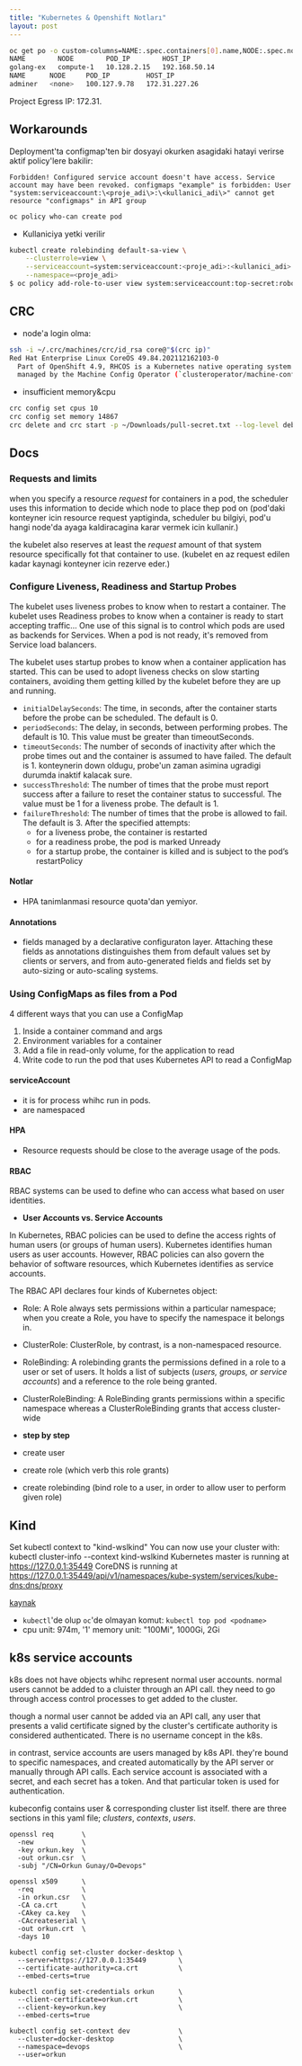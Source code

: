 ```yaml
---
title: "Kubernetes & Openshift Notları"
layout: post
---
```


```bash
oc get po -o custom-columns=NAME:.spec.containers[0].name,NODE:.spec.nodeName,POD_IP:.status.podIP,HOST_IP:.status.hostIP
NAME        NODE        POD_IP        HOST_IP
golang-ex   compute-1   10.128.2.15   192.168.50.14
NAME      NODE     POD_IP         HOST_IP
adminer   <none>   100.127.9.78   172.31.227.26
```

Project Egress IP: 172.31.

## Workarounds

Deployment'ta configmap'ten bir dosyayi okurken asagidaki hatayi verirse aktif policy'lere bakilir:

`Forbidden! Configured service account doesn't have access. Service account may have been revoked. configmaps "example" is forbidden: User "system:serviceaccount:\<proje_adi\>:\<kullanici_adi\>" cannot get resource "configmaps" in API group`

```bash
oc policy who-can create pod
```

* Kullaniciya yetki verilir

```bash
kubectl create rolebinding default-sa-view \
    --clusterrole=view \
    --serviceaccount=system:serviceaccount:<proje_adi>:<kullanici_adi> \
    --namespace=<proje_adi>
$ oc policy add-role-to-user view system:serviceaccount:top-secret:robot
```

## CRC

* node'a login olma:

```bash
ssh -i ~/.crc/machines/crc/id_rsa core@"$(crc ip)"
Red Hat Enterprise Linux CoreOS 49.84.202112162103-0
  Part of OpenShift 4.9, RHCOS is a Kubernetes native operating system
  managed by the Machine Config Operator (`clusteroperator/machine-config`).
```

* insufficient memory&cpu

```bash
crc config set cpus 10
crc config set memory 14867
crc delete and crc start -p ~/Downloads/pull-secret.txt --log-level debug
```

<!-- [//]: # (#### Metrics deployment) -->
[//]: # (```ansible ansible-playbook [-i </path/to/inventory>]
[//]: # <OPENSHIFT_ANSIBLE_DIR>/playbooks/openshift-metrics/config.yml -e
[//]: # openshift_metrics_install_metrics=True -e
[//]: # openshift_metrics_hawkular_hostname=hawkular-metrics.example.com```)
[//]: # (### Setting limit ranges)

## Docs

### Requests and limits

when you specify a resource *request* for containers in a pod, the scheduler
uses this information to decide which node to place thep pod on (pod'daki
konteyner icin resource request yaptiginda, scheduler bu bilgiyi, pod'u hangi
node'da ayaga kaldiracagina karar vermek icin kullanir.)

the kubelet also reserves at least the  *request* amount of that system resource
specifically fot that container to use. (kubelet en az request edilen kadar
kaynagi konteyner icin rezerve eder.)

### Configure Liveness, Readiness and Startup Probes

The kubelet uses liveness probes to know when to restart a container.  The
kubelet uses Readiness probes to know when a container is ready to start
accepting traffic... One use of this signal is to control which pods are used as
backends for Services. When a pod is not ready, it's removed from Service load
balancers.

The kubelet uses startup probes to know when a container application has
started. This can be used to adopt liveness checks on slow starting containers,
avoiding them getting killed by the kubelet before they are up and running.

* `initialDelaySeconds`: The time, in seconds, after the container starts before
  the probe can be scheduled. The default is 0.
* `periodSeconds`: The delay, in seconds, between performing probes. The default
  is 10. This value must be greater than timeoutSeconds.
* `timeoutSeconds`: The number of seconds of inactivity after which the probe
  times out and the container is assumed to have failed. The default is 1.
  konteynerin down oldugu, probe'un zaman asimina ugradigi durumda inaktif
  kalacak sure.
* `successThreshold`: The number of times that the probe must report success
  after a failure to reset the container status to successful. The value must be
  1 for a liveness probe. The default is 1.
* `failureThreshold`: The number of times that the probe is allowed to fail. The
  default is 3. After the specified attempts:
  * for a liveness probe, the container is restarted
  * for a readiness probe, the pod is marked Unready
  * for a startup probe, the container is killed and is subject to the pod’s
    restartPolicy

#### Notlar

* HPA tanimlanmasi resource quota'dan yemiyor.

#### Annotations

* fields managed by a declarative configuraton layer. Attaching these fields as
  annotations distinguishes them from default values set by clients or servers,
  and from auto-generated fields and fields set by auto-sizing or auto-scaling
  systems.

### Using ConfigMaps as files from a Pod

4 different ways that you can use a ConfigMap

1. Inside a container command and args
2. Environment variables for a container
3. Add a file in read-only volume, for the application to read
4. Write code to run the pod that uses Kubernetes API to read a ConfigMap

#### serviceAccount

* it is for process whihc run in pods.
* are namespaced

[//]: # (Kubelet Konfigürasyon)

#### HPA

* Resource requests should be close to the average usage of the pods.

[//]: # (task: metric server'dan average usage'i cek)

#### RBAC

RBAC systems can be used to define who can access what based on user identities.

* **User Accounts vs. Service Accounts**

In Kubernetes, RBAC policies can be used to define the access rights of human
users (or groups of human users). Kubernetes identifies human users as user
accounts. However, RBAC policies can also govern the behavior of software
resources, which Kubernetes identifies as service accounts.

The RBAC API declares four kinds of Kubernetes object:

* Role: A Role always sets permissions within a particular namespace; when you
  create a Role, you have to specify the namespace it belongs in.
* ClusterRole: ClusterRole, by contrast, is a non-namespaced resource.
* RoleBinding: A rolebinding grants the permissions defined in a role to a user or set of
  users. It holds a list of subjects (*users, groups, or service accounts*) and a
  reference to the role being granted.
* ClusterRoleBinding: A RoleBinding grants permissions within a specific
  namespace whereas a ClusterRoleBinding grants that access cluster-wide

* **step by step**

* create user
* create role (which verb this role grants)
* create rolebinding (bind role to a user, in order to allow user to perform given role)

## Kind

Set kubectl context to "kind-wslkind"
You can now use your cluster with:
kubectl cluster-info --context kind-wslkind
Kubernetes master is running at https://127.0.0.1:35449
CoreDNS is running at https://127.0.0.1:35449/api/v1/namespaces/kube-system/services/kube-dns:dns/proxy

[kaynak](https://kubernetes.io/blog/2020/05/21/wsl-docker-kubernetes-on-the-windows-desktop/)

* `kubectl`'de olup `oc`'de olmayan komut: `kubectl top pod <podname>`
* cpu unit: 974m, '1' memory unit: "100Mi", 1000Gi, 2Gi

## k8s service accounts

k8s does not have objects whihc represent normal user accounts. normal users
cannot be added to a cluister through an API call. they need to go through
access control processes to get added to the cluster.

though a normal user cannot be added via an API call, any user that presents a
valid certificate signed by the cluster's certificate authority is considered
  authenticated. There is no username concept in the k8s.

in contrast, service accounts are users managed by k8s API. they're bound to
specific namespaces, and created automatically by the API server or manually
through API calls. Each service account is associated with a secret, and each
secret has a token. And that particular token is used for authentication.

kubeconfig contains user & corresponding cluster list itself. there are three
sections in this yaml file; *clusters*, *contexts*, *users*.

```shell
openssl req       \
  -new            \
  -key orkun.key  \
  -out orkun.csr  \
  -subj "/CN=Orkun Gunay/O=Devops"

openssl x509      \
  -req            \
  -in orkun.csr   \
  -CA ca.crt      \
  -CAkey ca.key   \
  -CAcreateserial \
  -out orkun.crt  \
  -days 10

kubectl config set-cluster docker-desktop \
  --server=https://127.0.0.1:35449        \
  --certificate-authority=ca.crt          \
  --embed-certs=true

kubectl config set-credentials orkun      \
  --client-certificate=orkun.crt          \
  --client-key=orkun.key                  \
  --embed-certs=true

kubectl config set-context dev            \
  --cluster=docker-desktop                \
  --namespace=devops                      \
  --user=orkun
```

